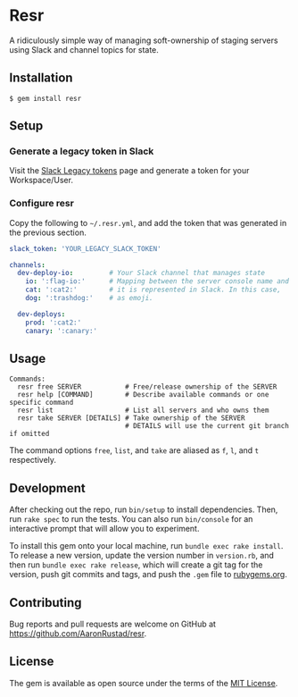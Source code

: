 # Resr

A ridiculously simple way of managing soft-ownership of staging servers using Slack and channel topics for state.

## Installation

    $ gem install resr
    
## Setup

### Generate a legacy token in Slack

Visit the [Slack Legacy tokens](https://api.slack.com/custom-integrations/legacy-tokens) page and generate a token for your Workspace/User.

### Configure resr

Copy the following to `~/.resr.yml`, and add the token that was generated in the previous section.

```yml
slack_token: 'YOUR_LEGACY_SLACK_TOKEN'

channels:
  dev-deploy-io:         # Your Slack channel that manages state
    io: ':flag-io:'      # Mapping between the server console name and how 
    cat: ':cat2:'        # it is represented in Slack. In this case, 
    dog: ':trashdog:'    # as emoji.

  dev-deploys:
    prod: ':cat2:'
    canary: ':canary:'
```

## Usage

    Commands:
      resr free SERVER           # Free/release ownership of the SERVER
      resr help [COMMAND]        # Describe available commands or one specific command
      resr list                  # List all servers and who owns them
      resr take SERVER [DETAILS] # Take ownership of the SERVER
                                 # DETAILS will use the current git branch if omitted
      
The command options `free`, `list`, and `take` are aliased as `f`, `l`, and `t` respectively.

## Development

After checking out the repo, run `bin/setup` to install dependencies. Then, run `rake spec` to run the tests. You can also run `bin/console` for an interactive prompt that will allow you to experiment.

To install this gem onto your local machine, run `bundle exec rake install`. To release a new version, update the version number in `version.rb`, and then run `bundle exec rake release`, which will create a git tag for the version, push git commits and tags, and push the `.gem` file to [rubygems.org](https://rubygems.org).

## Contributing

Bug reports and pull requests are welcome on GitHub at https://github.com/AaronRustad/resr.

## License

The gem is available as open source under the terms of the [MIT License](http://opensource.org/licenses/MIT).
